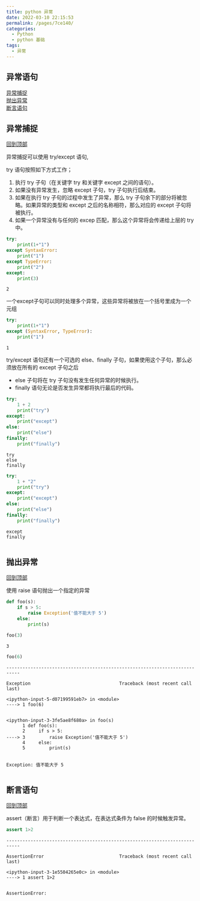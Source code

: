 ```yaml
---
title: python 异常
date: 2022-03-10 22:15:53
permalink: /pages/7ce140/
categories:
  - Python
  - python 基础
tags:
  - 异常
---
```

##  异常语句
[异常捕捉](#异常捕捉)<br>
[抛出异常](#抛出异常)<br>
[断言语句](#断言语句)<br>

## 异常捕捉
[回到顶部](#异常语句)

异常捕捉可以使用 try/except 语句,


try 语句按照如下方式工作；
1. 执行 try 子句（在关键字 try 和关键字 except 之间的语句）。
2. 如果没有异常发生，忽略 except 子句，try 子句执行后结束。
3. 如果在执行 try 子句的过程中发生了异常，那么 try 子句余下的部分将被忽略。如果异常的类型和 except 之后的名称相符，那么对应的 except 子句将被执行。
4. 如果一个异常没有与任何的 excep 匹配，那么这个异常将会传递给上层的 try 中。


```python
try:
    print(1+"1")
except SyntaxError:
    print("1")
except TypeError:
    print("2")
except:
    print(3)
```

    2


一个except子句可以同时处理多个异常，这些异常将被放在一个括号里成为一个元组


```python
try:
    print(1+"1")
except (SyntaxError, TypeError):
    print("1")
```

    1


try/except 语句还有一个可选的 else、finally 子句，如果使用这个子句，那么必须放在所有的 except 子句之后
- else 子句将在 try 子句没有发生任何异常的时候执行。
- finally 语句无论是否发生异常都将执行最后的代码。


```python
try:
    1 + 2
    print("try")
except:
    print("except")
else:
    print("else")
finally:
    print("finally")
```

    try
    else
    finally



```python
try:
    1 + "2"
    print("try")
except:
    print("except")
else:
    print("else")
finally:
    print("finally")
```

    except
    finally



```python

```

## 抛出异常
[回到顶部](#异常语句)

使用 raise 语句抛出一个指定的异常


```python
def foo(s):
    if s > 5:
        raise Exception('值不能大于 5')
    else:
        print(s)
```


```python
foo(3)
```

    3



```python
foo(6)
```


    ---------------------------------------------------------------------------
    
    Exception                                 Traceback (most recent call last)
    
    <ipython-input-5-d07199591eb7> in <module>
    ----> 1 foo(6)


    <ipython-input-3-3fe5ae8f680a> in foo(s)
          1 def foo(s):
          2     if s > 5:
    ----> 3         raise Exception('值不能大于 5')
          4     else:
          5         print(s)


    Exception: 值不能大于 5



```python

```

## 断言语句
[回到顶部](#异常语句)

assert（断言）用于判断一个表达式，在表达式条件为 false 的时候触发异常。


```python
assert 1>2
```


    ---------------------------------------------------------------------------
    
    AssertionError                            Traceback (most recent call last)
    
    <ipython-input-3-1e5504265e0c> in <module>
    ----> 1 assert 1>2


    AssertionError: 



```python

```
